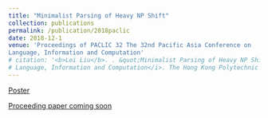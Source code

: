 ```yaml
---
title: "Minimalist Parsing of Heavy NP Shift"
collection: publications
permalink: /publication/2018paclic
date: 2018-12-1
venue: 'Proceedings of PACLIC 32 The 32nd Pacific Asia Conference on
Language, Information and Computation'
# citation: '<b>Lei Liu</b>. . &quot;Minimalist Parsing of Heavy NP Shift&quot;. In <i>Proceedings of PACLIC 32 The 32nd Pacific Asia Conference on
# Language, Information and Computation</i>. The Hong Kong Polytechnic University, Hong Kong SAR. Dec 1-3, 2018 '
---
```


[Poster](/files/HNPS_paclic32_poster.pdf)

[Proceeding paper coming soon](/files/HNPS_proceedings.pdf)